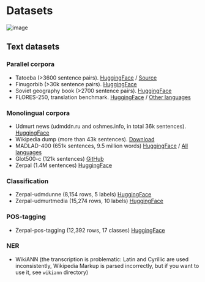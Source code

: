 # Datasets

![image](https://github.com/udmurtNLP/docs/blob/main/imgs/datasets.png?raw=true)

## Text datasets

### Parallel corpora

- Tatoeba (>3600 sentence pairs). [HuggingFace](https://huggingface.co/datasets/udmurtNLP/tatoeba-rus-udm-parallel-corpora) / [Source](https://tatoeba.org/ru/downloads)
- Finugorbib (>30k sentence pairs). [HuggingFace](https://huggingface.co/datasets/udmurtNLP/udmurt-bible-parallel-corpora)
- Soviet geography book (>2700 sentence pairs). [HuggingFace](https://huggingface.co/datasets/udmurtNLP/soviet-geography-book-rus-udm-parallel-corpora)
- FLORES-250, translation benchmark. [HuggingFace](https://huggingface.co/datasets/udmurtNLP/flores-250-rus-udm) / [Other languages](https://huggingface.co/datasets/tartuNLP/smugri-flores-testset)

### Monolingual corpora

- Udmurt news (udmddn.ru and oshmes.info, in total 36k sentences). [HuggingFace](https://huggingface.co/datasets/tartuNLP/smugri-data)
- Wikipedia dump (more than 43k sentences). [Download](https://dumps.wikimedia.org/udmwiki/)
- MADLAD-400 (651k sentences, 9.5 million words) [HuggingFace](https://huggingface.co/datasets/udmurtNLP/madlad-400-udmurt) / [All languages](https://huggingface.co/datasets/allenai/MADLAD-400)
- Glot500-c (121k sentences) [GitHub](https://github.com/cisnlp/Glot500)
- Zerpal (1.4M sentences) [HuggingFace](https://huggingface.co/datasets/udmurtNLP/zerpal)

### Classification

- Zerpal-udmdunne (8,154 rows, 5 labels) [HuggingFace](https://huggingface.co/datasets/udmurtNLP/zerpal-udmdunne)
- Zerpal-udmurtmedia (15,274 rows, 10 labels) [HuggingFace](https://huggingface.co/datasets/udmurtNLP/zerpal-udmurtmedia)

### POS-tagging

- Zerpal-pos-tagging (12,392 rows, 17 classes) [HuggingFace](https://huggingface.co/datasets/udmurtNLP/zerpal-pos-tagging)

### NER

- WikiANN (the transcription is problematic: Latin and Cyrillic are used inconsistently, Wikipedia Markup is parsed incorrectly, but if you want to use it, see `wikiann` directory)